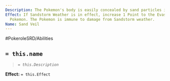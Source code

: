 ```yaml
---
Description: The Pokemon's body is easily concealed by sand particles in the air.
Effect: If Sandstorm Weather is in effect, increase 1 Point to the Evasion of this
  Pokemon. The Pokemon is immune to damage from Sandstorm weather.
Name: Sand Veil
---
```


#PokeroleSRD/Abilities

## `= this.name`

> *`= this.Description`*

**Effect:** `= this.Effect`